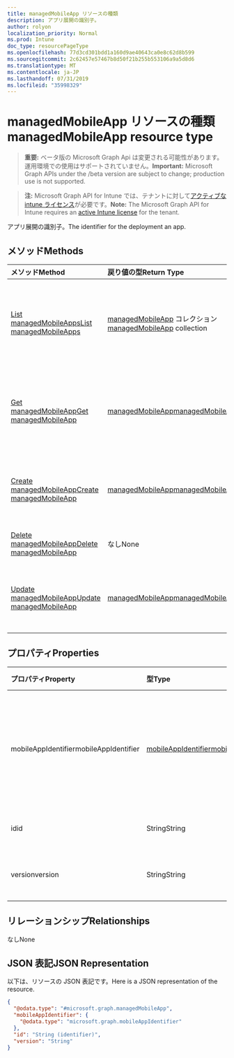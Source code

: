 ```yaml
---
title: managedMobileApp リソースの種類
description: アプリ展開の識別子。
author: rolyon
localization_priority: Normal
ms.prod: Intune
doc_type: resourcePageType
ms.openlocfilehash: 77d3cd301bdd1a160d9ae40643ca0e8c62d8b599
ms.sourcegitcommit: 2c62457e57467b8d50f21b255b553106a9a5d8d6
ms.translationtype: MT
ms.contentlocale: ja-JP
ms.lasthandoff: 07/31/2019
ms.locfileid: "35998329"
---
```

# <a name="managedmobileapp-resource-type"></a><span data-ttu-id="2e44d-103">managedMobileApp リソースの種類</span><span class="sxs-lookup"><span data-stu-id="2e44d-103">managedMobileApp resource type</span></span>

> <span data-ttu-id="2e44d-104">**重要:** ベータ版の Microsoft Graph Api は変更される可能性があります。運用環境での使用はサポートされていません。</span><span class="sxs-lookup"><span data-stu-id="2e44d-104">**Important:** Microsoft Graph APIs under the /beta version are subject to change; production use is not supported.</span></span>

> <span data-ttu-id="2e44d-105">**注:** Microsoft Graph API for Intune では、テナントに対して[アクティブな intune ライセンス](https://go.microsoft.com/fwlink/?linkid=839381)が必要です。</span><span class="sxs-lookup"><span data-stu-id="2e44d-105">**Note:** The Microsoft Graph API for Intune requires an [active Intune license](https://go.microsoft.com/fwlink/?linkid=839381) for the tenant.</span></span>

<span data-ttu-id="2e44d-106">アプリ展開の識別子。</span><span class="sxs-lookup"><span data-stu-id="2e44d-106">The identifier for the deployment an app.</span></span>

## <a name="methods"></a><span data-ttu-id="2e44d-107">メソッド</span><span class="sxs-lookup"><span data-stu-id="2e44d-107">Methods</span></span>
|<span data-ttu-id="2e44d-108">メソッド</span><span class="sxs-lookup"><span data-stu-id="2e44d-108">Method</span></span>|<span data-ttu-id="2e44d-109">戻り値の型</span><span class="sxs-lookup"><span data-stu-id="2e44d-109">Return Type</span></span>|<span data-ttu-id="2e44d-110">説明</span><span class="sxs-lookup"><span data-stu-id="2e44d-110">Description</span></span>|
|:---|:---|:---|
|[<span data-ttu-id="2e44d-111">List managedMobileApps</span><span class="sxs-lookup"><span data-stu-id="2e44d-111">List managedMobileApps</span></span>](../api/intune-mam-managedmobileapp-list.md)|<span data-ttu-id="2e44d-112">[managedMobileApp](../resources/intune-mam-managedmobileapp.md) コレクション</span><span class="sxs-lookup"><span data-stu-id="2e44d-112">[managedMobileApp](../resources/intune-mam-managedmobileapp.md) collection</span></span>|<span data-ttu-id="2e44d-113">[managedMobileApp](../resources/intune-mam-managedmobileapp.md) オブジェクトのプロパティとリレーションシップをリストします。</span><span class="sxs-lookup"><span data-stu-id="2e44d-113">List properties and relationships of the [managedMobileApp](../resources/intune-mam-managedmobileapp.md) objects.</span></span>|
|[<span data-ttu-id="2e44d-114">Get managedMobileApp</span><span class="sxs-lookup"><span data-stu-id="2e44d-114">Get managedMobileApp</span></span>](../api/intune-mam-managedmobileapp-get.md)|[<span data-ttu-id="2e44d-115">managedMobileApp</span><span class="sxs-lookup"><span data-stu-id="2e44d-115">managedMobileApp</span></span>](../resources/intune-mam-managedmobileapp.md)|<span data-ttu-id="2e44d-116">[managedMobileApp](../resources/intune-mam-managedmobileapp.md) オブジェクトのプロパティとリレーションシップを読み取ります。</span><span class="sxs-lookup"><span data-stu-id="2e44d-116">Read properties and relationships of the [managedMobileApp](../resources/intune-mam-managedmobileapp.md) object.</span></span>|
|[<span data-ttu-id="2e44d-117">Create managedMobileApp</span><span class="sxs-lookup"><span data-stu-id="2e44d-117">Create managedMobileApp</span></span>](../api/intune-mam-managedmobileapp-create.md)|[<span data-ttu-id="2e44d-118">managedMobileApp</span><span class="sxs-lookup"><span data-stu-id="2e44d-118">managedMobileApp</span></span>](../resources/intune-mam-managedmobileapp.md)|<span data-ttu-id="2e44d-119">新しい [managedMobileApp](../resources/intune-mam-managedmobileapp.md) オブジェクトを作成します。</span><span class="sxs-lookup"><span data-stu-id="2e44d-119">Create a new [managedMobileApp](../resources/intune-mam-managedmobileapp.md) object.</span></span>|
|[<span data-ttu-id="2e44d-120">Delete managedMobileApp</span><span class="sxs-lookup"><span data-stu-id="2e44d-120">Delete managedMobileApp</span></span>](../api/intune-mam-managedmobileapp-delete.md)|<span data-ttu-id="2e44d-121">なし</span><span class="sxs-lookup"><span data-stu-id="2e44d-121">None</span></span>|<span data-ttu-id="2e44d-122">[managedMobileApp](../resources/intune-mam-managedmobileapp.md) を削除します。</span><span class="sxs-lookup"><span data-stu-id="2e44d-122">Deletes a [managedMobileApp](../resources/intune-mam-managedmobileapp.md).</span></span>|
|[<span data-ttu-id="2e44d-123">Update managedMobileApp</span><span class="sxs-lookup"><span data-stu-id="2e44d-123">Update managedMobileApp</span></span>](../api/intune-mam-managedmobileapp-update.md)|[<span data-ttu-id="2e44d-124">managedMobileApp</span><span class="sxs-lookup"><span data-stu-id="2e44d-124">managedMobileApp</span></span>](../resources/intune-mam-managedmobileapp.md)|<span data-ttu-id="2e44d-125">[managedMobileApp](../resources/intune-mam-managedmobileapp.md) オブジェクトのプロパティを更新します。</span><span class="sxs-lookup"><span data-stu-id="2e44d-125">Update the properties of a [managedMobileApp](../resources/intune-mam-managedmobileapp.md) object.</span></span>|

## <a name="properties"></a><span data-ttu-id="2e44d-126">プロパティ</span><span class="sxs-lookup"><span data-stu-id="2e44d-126">Properties</span></span>
|<span data-ttu-id="2e44d-127">プロパティ</span><span class="sxs-lookup"><span data-stu-id="2e44d-127">Property</span></span>|<span data-ttu-id="2e44d-128">型</span><span class="sxs-lookup"><span data-stu-id="2e44d-128">Type</span></span>|<span data-ttu-id="2e44d-129">説明</span><span class="sxs-lookup"><span data-stu-id="2e44d-129">Description</span></span>|
|:---|:---|:---|
|<span data-ttu-id="2e44d-130">mobileAppIdentifier</span><span class="sxs-lookup"><span data-stu-id="2e44d-130">mobileAppIdentifier</span></span>|[<span data-ttu-id="2e44d-131">mobileAppIdentifier</span><span class="sxs-lookup"><span data-stu-id="2e44d-131">mobileAppIdentifier</span></span>](../resources/intune-mam-mobileappidentifier.md)|<span data-ttu-id="2e44d-132">対象のオペレーティング システムの種類のアプリの識別子。</span><span class="sxs-lookup"><span data-stu-id="2e44d-132">The identifier for an app with it's operating system type.</span></span>|
|<span data-ttu-id="2e44d-133">id</span><span class="sxs-lookup"><span data-stu-id="2e44d-133">id</span></span>|<span data-ttu-id="2e44d-134">String</span><span class="sxs-lookup"><span data-stu-id="2e44d-134">String</span></span>|<span data-ttu-id="2e44d-135">エンティティのキー。</span><span class="sxs-lookup"><span data-stu-id="2e44d-135">Key of the entity.</span></span>|
|<span data-ttu-id="2e44d-136">version</span><span class="sxs-lookup"><span data-stu-id="2e44d-136">version</span></span>|<span data-ttu-id="2e44d-137">String</span><span class="sxs-lookup"><span data-stu-id="2e44d-137">String</span></span>|<span data-ttu-id="2e44d-138">エンティティのバージョン。</span><span class="sxs-lookup"><span data-stu-id="2e44d-138">Version of the entity.</span></span>|

## <a name="relationships"></a><span data-ttu-id="2e44d-139">リレーションシップ</span><span class="sxs-lookup"><span data-stu-id="2e44d-139">Relationships</span></span>
<span data-ttu-id="2e44d-140">なし</span><span class="sxs-lookup"><span data-stu-id="2e44d-140">None</span></span>

## <a name="json-representation"></a><span data-ttu-id="2e44d-141">JSON 表記</span><span class="sxs-lookup"><span data-stu-id="2e44d-141">JSON Representation</span></span>
<span data-ttu-id="2e44d-142">以下は、リソースの JSON 表記です。</span><span class="sxs-lookup"><span data-stu-id="2e44d-142">Here is a JSON representation of the resource.</span></span>
<!-- {
  "blockType": "resource",
  "keyProperty": "id",
  "@odata.type": "microsoft.graph.managedMobileApp"
}
-->
``` json
{
  "@odata.type": "#microsoft.graph.managedMobileApp",
  "mobileAppIdentifier": {
    "@odata.type": "microsoft.graph.mobileAppIdentifier"
  },
  "id": "String (identifier)",
  "version": "String"
}
```





